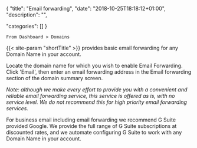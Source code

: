 
{
"title": "Email forwarding",
"date": "2018-10-25T18:18:12+01:00",
"description": "",

"categories": []
}



    From Dashboard > Domains
    
{{< site-param "shortTitle" >}} provides basic email forwarding for any Domain Name in your account.

Locate the domain name for which you wish to enable Email Forwarding.  Click 'Email', then enter an email forwarding address in the Email forwarding section of the domain summary screen. 

_Note: although we make every effort to provide you with a convenient and reliable email forwarding service, this service is offered as is, with no service level.  We do not recommend this for high priority email forwarding services._


For business email including email forwarding we recommend G Suite provided Google.  We provide the full range of G Suite subscriptions at discounted rates, and we automate configuring G Suite to work with any Domain Name in your account.


